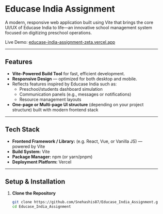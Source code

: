 # Educase India Assignment

A modern, responsive web application built using Vite that brings the core UI/UX of Educase India to life—an innovative school management system focused on digitizing preschool operations.

Live Demo: [educase-india-assignment-zeta.vercel.app](https://educase-india-assignment-zeta.vercel.app)

---

##  Features

- **Vite-Powered Build Tool** for fast, efficient development.
- **Responsive Design** — optimized for both desktop and mobile.
- Reflects features inspired by Educase India such as:
  - Preschool/students dashboard simulation
  - Communication panels (e.g., messages or notifications)
  - Resource management layouts
- **One-page or Multi-page UI structure** (depending on your project structure) built with modern frontend stack

---

##  Tech Stack

- **Frontend Framework / Library:** (e.g. React, Vue, or Vanilla JS) — powered by Vite
- **Build System:** Vite
- **Package Manager:** npm (or yarn/pnpm)
- **Deployment Platform:** Vercel

---

##  Setup & Installation

1. **Clone the Repository**
   ```bash
   git clone https://github.com/Snehashis87/Educase_India_Assignment.git
   cd Educase_India_Assignment

